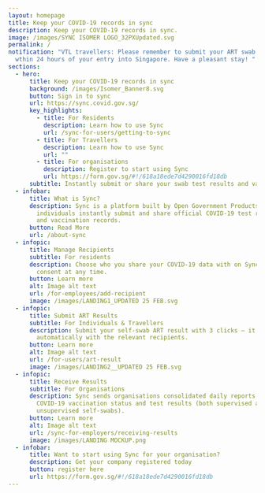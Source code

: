 ```yaml
---
layout: homepage
title: Keep your COVID-19 records in sync
description: Keep your COVID-19 records in sync.
image: /images/SYNC ISOMER LOGO_32PXUpdated.svg
permalink: /
notification: "VTL travellers: Please remember to submit your ART swab results
  wthin 24 hours of your entry into Singapore. Have a pleasant stay! "
sections:
  - hero:
      title: Keep your COVID-19 records in sync
      background: /images/Isomer_Banner8.svg
      button: Sign in to sync
      url: https://sync.covid.gov.sg/
      key_highlights:
        - title: For Residents
          description: Learn how to use Sync
          url: /sync-for-users/getting-to-sync
        - title: For Travellers
          description: Learn how to use Sync
          url: ""
        - title: For organisations
          description: Register to start using Sync
          url: https://form.gov.sg/#!/618a18ede7d4290016fd18db
      subtitle: Instantly submit or share your swab test results and vaccination records
  - infobar:
      title: What is Sync?
      description: Sync is a platform built by Open Government Products & MOH to let
        individuals instantly submit and share official COVID-19 test results
        and vaccination records.
      button: Read More
      url: /about-sync
  - infopic:
      title: Manage Recipients
      subtitle: For residents
      description: Choose who you share your COVID-19 data with on Sync, and withdraw
        consent at any time.
      button: Learn more
      alt: Image alt text
      url: /for-employees/add-recipient
      image: /images/LANDING1_UPDATED 25 FEB.svg
  - infopic:
      title: Submit ART Results
      subtitle: For Individuals & Travellers
      description: Submit your self-swab ART result with 3 clicks – it'll be shared
        automatically with the relevant recipients.
      button: Learn more
      alt: Image alt text
      url: /for-users/art-result
      image: /images/LANDING2__UPDATED 25 FEB.svg
  - infopic:
      title: Receive Results
      subtitle: For Organisations
      description: Sync sends organisations consolidated daily reports of employees'
        COVID-19 vaccination status and test results (both supervised and
        unsupervised self-swabs).
      button: Learn more
      alt: Image alt text
      url: /sync-for-employers/receiving-results
      image: /images/LANDING MOCKUP.png
  - infobar:
      title: Want to start using Sync for your organisation?
      description: Get your company registered today
      button: register here
      url: https://form.gov.sg/#!/618a18ede7d4290016fd18db
---
```

